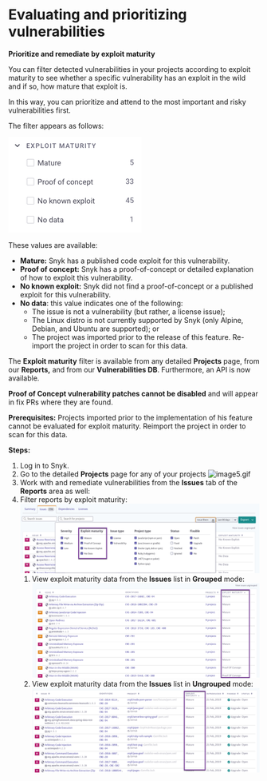 # Evaluating and prioritizing vulnerabilities

**Prioritize and remediate by exploit maturity**

You can filter detected vulnerabilities in your projects according to exploit maturity to see whether a specific vulnerability has an exploit in the wild and if so, how mature that exploit is.

In this way, you can prioritize and attend to the most important and risky vulnerabilities first.

The filter appears as follows:

![](../../.gitbook/assets/image%20%2853%29.png)

These values are available:

* **Mature:** Snyk has a published code exploit for this vulnerability.
* **Proof of concept:** Snyk has a proof-of-concept or detailed explanation of how to exploit this vulnerability.
* **No known exploit:** Snyk did not find a proof-of-concept or a published exploit for this vulnerability.
* **No data**: this value indicates one of the following:
  * The issue is not a vulnerability \(but rather, a license issue\);
  * The Linux distro is not currently supported by Snyk \(only Alpine, Debian, and Ubuntu are supported\); or
  * The project was imported prior to the release of this feature. Re-import the project in order to scan for this data.

The **Exploit maturity** filter is available from any detailed **Projects** page, from our **Reports,** and from our **Vulnerabilities DB**. Furthermore, an API is now available.

**Proof of Concept vulnerability patches cannot be disabled** and will appear in fix PRs where they are found.

**Prerequisites:** Projects imported prior to the implementation of his feature cannot be evaluated for exploit maturity. Reimport the project in order to scan for this data.

**Steps:**

1. Log in to Snyk.
2. Go to the detailed **Projects** page for any of your projects ![image5.gif](../../.gitbook/assets/uuid-414712da-c99d-1416-4948-e5859438d11d-en.gif)
3. Work with and remediate vulnerabilities from the **Issues** tab of the **Reports** area as well: 
4. Filter reports by exploit maturity: ![image2.png](../../.gitbook/assets/uuid-159624f9-b94f-34e9-03d5-005bd12b5209-en.png)
   1. View exploit maturity data from the **Issues** list in **Grouped** mode: ![image4.png](../../.gitbook/assets/uuid-626f2c23-462f-8de6-4576-ddfa67f2cd2b-en.png)
   2. View exploit maturity data from the **Issues** list in **Ungrouped** mode: ![image3.png](../../.gitbook/assets/uuid-04c57adc-4aa1-2af7-82a4-e3c35f3e5fc5-en.png)

